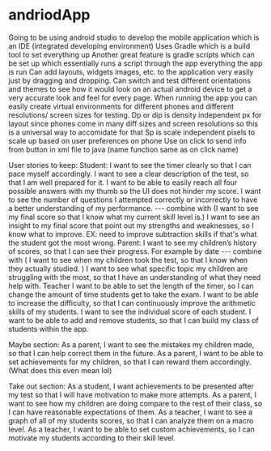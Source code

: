 # andriodApp

Going to be using android studio to develop the mobile application which is an IDE (integrated developing environment)
Uses Gradle which is a build tool to set everything up
Another great feature is gradle scripts which can be set up which essentially runs a script through the app everything the app is run
Can add layouts, widgets images, etc. to the application very easily just by dragging and dropping.
Can switch and test different orientations and themes to see how it would look on an actual android device to get a very accurate look and feel for every page.
When running the app you can easily create virtual environments for different phones and different resolutions/ screen sizes for testing.
Dp or dip is density independent px for layout since phones come in many diff sizes and screen resolutions so this is a universal way to accomidate for that 
Sp is scale independent pixels to scale up based on user preferences on phone 
Use on click to send info from button in xml file to java (name function same as on click name)

User stories to keep:
Student:
I want to see the timer clearly so that I can pace myself accordingly. 
I want to see a clear description of the test, so that I am well prepared for it. 
I want to be able to easily reach all four possible answers with my thumb so the UI does not hinder my score.
I want to see the number of questions I attempted correctly or incorrectly to have a better understanding of my performance. --- combine with (I want to see my final score so that I know what my current skill level is.)
I want to see an insight to my final score that point out my
strengths and weaknesses, so I know what to improve. EX: need to improve subtraction skills if that's what the student got the most wrong.
Parent:
 I want to see my children’s history of scores, so that I can see their progress. For example by date --- combine with ( I want to see when my children took the test, so that I know when they actually studied. )
I want to see what specific topic my children are struggling with the most, so that I have an understanding of what they need help with.
Teacher
I want to be able to set the length of the timer, so I can change the amount of time students get to take the exam.
I want to be able to increase the difficulty, so that I can continuously improve the arithmetic skills of my students.
I want to see the individual score of each student.
I want to be able to add and remove students, so that I can build my class of students within the app. 

Maybe section:
As a parent, I want to see the mistakes my children made, so that I can help correct them in the future.
As a parent, I want to be able to set achievements for my children, so that I can reward them accordingly. (What does this even mean lol)

Take out section:
As a student, I want achievements to be presented after my test so that I will have motivation to make more attempts.
As a parent, I want to see how my children are doing compare to the rest of their class, so I can have reasonable expectations of them. 
As a teacher, I want to see a graph of all of my students scores, so that I can analyze them on a macro level. 
As a teacher, I want to be able to set custom achievements, so I can motivate my students according to their skill level. 
